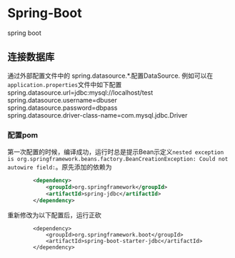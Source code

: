 # Spring-Boot
spring boot 

## 连接数据库
通过外部配置文件中的 spring.datasource.*.配置DataSource. 例如可以在 ` application.properties`文件中如下配置
spring.datasource.url=jdbc:mysql://localhost/test <br>
spring.datasource.username=dbuser <br>
spring.datasource.password=dbpass <br>
spring.datasource.driver-class-name=com.mysql.jdbc.Driver <br>
### 配置pom
第一次配置的时候，编译成功，运行时总是提示Bean示定义`nested exception is org.springframework.beans.factory.BeanCreationException: Could not autowire field:`。原先添加的依赖为

```xml
        <dependency>
            <groupId>org.springframework</groupId>
            <artifactId>spring-jdbc</artifactId>
        </dependency>
```
重新修改为以下配置后，运行正砍
```
        <dependency>
            <groupId>org.springframework.boot</groupId>
            <artifactId>spring-boot-starter-jdbc</artifactId>
        </dependency>
```